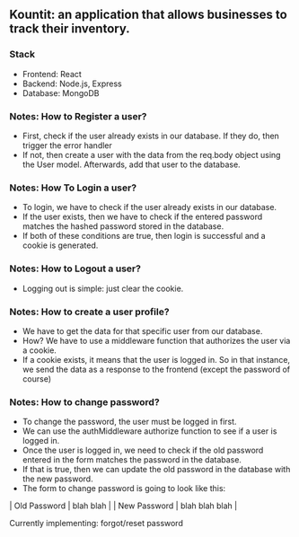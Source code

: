 ## Kountit: an application that allows businesses to track their inventory.

### Stack
- Frontend: React
- Backend: Node.js, Express
- Database: MongoDB

### Notes: How to Register a user?
- First, check if the user already exists in our database. If they do, then trigger the error handler
- If not, then create a user with the data from the req.body object using the User model. Afterwards, add that user to the database.

### Notes: How To Login a user?
- To login, we have to check if the user already exists in our database.
- If the user exists, then we have to check if the entered password matches the hashed password stored in the database.
- If both of these conditions are true, then login is successful and a cookie is generated.

### Notes: How to Logout a user?
- Logging out is simple: just clear the cookie.

### Notes: How to create a user profile?
- We have to get the data for that specific user from our database.
- How? We have to use a middleware function that authorizes the user via a cookie.
- If a cookie exists, it means that the user is logged in. So in that instance, we send the data as a response to the frontend (except the password of course)

### Notes: How to change password?
- To change the password, the user must be logged in first. 
- We can use the authMiddleware authorize function to see if a user is logged in.
- Once the user is logged in, we need to check if the old password entered in the form matches the password in the database.
- If that is true, then we can update the old password in the database with the new password.
- The form to change password is going to look like this:

| Old Password | blah blah |
| New Password | blah blah blah |

Currently implementing: forgot/reset password